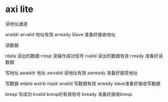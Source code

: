 # axi lite
读地址通道

araddr 
arvalid 地址有效
arready Slave 准备好接收地址


读数据

rdata 读出的数据
rresp 读操作成功信号
rvalid 读出的数据有效
rready 准备好读数据 


写地址
awaddr 地址
awvalid 读地址有效
awready 准备好接受地址

写数据
wdata
wstrb mask
wvalid 写数据有效
wready slave准备好接收写数据

bresp 写成功
bvalid bresp的有效信号
bready 准备好接收bresp
